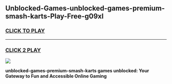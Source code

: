 
## Unblocked-Games-unblocked-games-premium-smash-karts-Play-Free-g09xl
<h3>
<a href="https://premium76.site?title=unblocked-games-premium-smash-karts&ref=23A">CLICK TO PLAY</a></h3>
<hr>

<h3>
<a href="https://premium76.site?title=unblocked-games-premium-smash-karts&ref=23A">CLICK 2 PLAY</a>
  
</h3>

<a href="https://premium76.site?title=unblocked-games-premium-smash-karts&ref=23A"><img src="https://clearcache.store/games.png"></a>


**unblocked-games-premium-smash-karts games unblocked: Your Gateway to Fun and Accessible Online Gaming**
